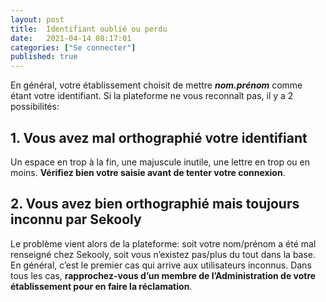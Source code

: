 ```yaml
---
layout: post
title:  Identifiant oublié ou perdu
date:   2021-04-14 08:17:01
categories: ["Se connecter"]
published: true
---
```



En général, votre établissement choisit de mettre _**nom.prénom**_ comme étant votre identifiant. Si la
plateforme ne vous reconnaît pas, il y a 2 possibilités:  

## 1. Vous avez mal orthographié votre identifiant
Un espace en trop à la fin, une majuscule inutile, une lettre en trop ou en moins. **Vérifiez bien
votre saisie avant de tenter votre connexion**.

## 2. Vous avez bien orthographié mais toujours inconnu par Sekooly
Le problème vient alors de la plateforme: soit votre nom/prénom a été mal renseigné chez
Sekooly, soit vous n’existez pas/plus du tout dans la base. En général, c’est le premier cas qui
arrive aux utilisateurs inconnus. Dans tous les cas, **rapprochez-vous d’un membre de
l’Administration de votre établissement pour en faire la réclamation**.